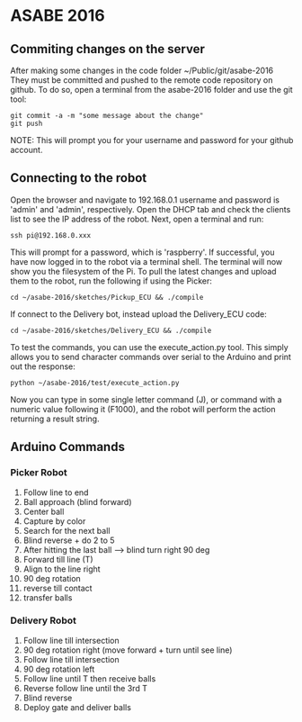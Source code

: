# ASABE 2016

## Commiting changes on the server
After making some changes in the code folder ~/Public/git/asabe-2016
They must be committed and pushed to the remote code repository on github. 
To do so, open a terminal from the asabe-2016 folder and use the git tool:

    git commit -a -m "some message about the change"
    git push

NOTE: This will prompt you for your username and password for your github account.

## Connecting to the robot
Open the browser and navigate to 192.168.0.1
username and password is 'admin' and 'admin', respectively.
Open the DHCP tab and check the clients list to see the IP address of the robot.
Next, open a terminal and run:

    ssh pi@192.168.0.xxx

This will prompt for a password, which is 'raspberry'. If successful, you have now logged in
to the robot via a terminal shell. The terminal will now show you the filesystem of the Pi.
To pull the latest changes and upload them to the robot, run the following if using the Picker:

    cd ~/asabe-2016/sketches/Pickup_ECU && ./compile

If connect to the Delivery bot, instead upload the Delivery_ECU code:

    cd ~/asabe-2016/sketches/Delivery_ECU && ./compile

To test the commands, you can use the execute_action.py tool. This simply allows you to send 
character commands over serial to the Arduino and print out the response:
 
    python ~/asabe-2016/test/execute_action.py
	
Now you can type in some single letter command (J), or command with a
numeric value following it (F1000), and the robot will perform the
action returning a result string.

## Arduino Commands
### Picker Robot
1. Follow line to end
2. Ball approach (blind forward)
3. Center ball
4. Capture by color
5. Search for the next ball
6. Blind reverse + do 2 to 5
7. After hitting the last ball --> blind turn right 90 deg
8. Forward till line (T)
9. Align to the line right
10. 90 deg rotation
11. reverse till contact
12. transfer balls

### Delivery Robot
1. Follow line till intersection
2. 90 deg rotation right (move forward + turn until see line)
3. Follow line till intersection
4. 90 deg rotation left
5. Follow line until T then receive balls
6. Reverse follow line until the 3rd T
7. Blind reverse
8. Deploy gate and deliver balls
